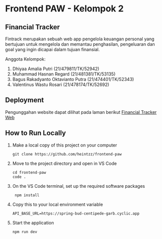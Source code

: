 # Frontend PAW - Kelompok 2

## Financial Tracker
Fintrack merupakan sebuah web app pengelola keuangan personal yang bertujuan untuk mengelola dan memantau penghasilan, pengeluaran dan goal yang ingin dicapai dalam tujuan finansial.

Anggota Kelompok:

1. Dhiyaa Amalia Putri (21/479811/TK/52942)
2. Muhammad Hasnan Regard (21/481381/TK/53135)
3. Bagus Rakadyanto Oktavianto Putra (21/474401/TK/52343)
4. Valentinus Wastu Rosari (21/478174/TK/52692)

## Deployment
Pengunggahan website dapat dilihat pada laman berikut
[Financial Tracker Web](https://fintrack-web.vercel.app)

## How to Run Locally
1. Make a local copy of this project on your computer
    ```shell
   git clone https://github.com/heintzz/frontend-paw
    ```
2. Move to the project directory and open in VS Code
   ```shell
   cd frontend-paw
   code .
   ```
3. On the VS Code terminal, set up the required software packages
    ```shell
     npm install
    ```
4. Copy this to your local environment variable
   ```shell
   API_BASE_URL=https://spring-bud-centipede-garb.cyclic.app
   ```    
5. Start the application  
   ```shell
   npm run dev
   ```
